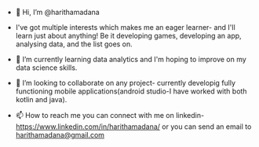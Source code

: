- 👋 Hi, I’m @harithamadana

- I've got multiple interests which makes me an eager learner- and I'll learn just about anything! Be it developing games, developing an app, analysing data, and the list goes on.

- 🌱 I’m currently learning data analytics and I'm hoping to improve on my data science skills.

- 💞️ I’m looking to collaborate on any project- currently developig fully functioning mobile applications(android studio-I have worked with both kotlin and java).

- 📫 How to reach me you can connect with me on linkedin- https://www.linkedin.com/in/harithamadana/   or you can send an email to harithamadana@gmail.com


<!---
harithamadana/harithamadana is a ✨ special ✨ repository because its `README.md` (this file) appears on your GitHub profile.
You can click the Preview link to take a look at your changes.
--->
